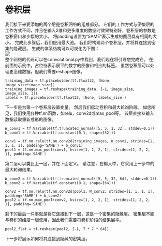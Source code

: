 # 卷积层
我们接下来要添加的两个层是卷积网络的组成部分。 它们的工作方式与密集层的工作方式不同，并且在输入2维和更多维度的数据时效果特别好，卷积层的参数是卷积窗口和步幅的大小。 将padding设置为“SAME”表示生成的图层具有相同的大小。 完成此步骤后，我们应用最大池。 我们将构建两个卷积层，并将其连接到密集的隐藏层。 生成的体系结构可以可视化为下图：</br>
![](http://kfcoding-static.oss-cn-hangzhou.aliyuncs.com/gitcourse-TensorFlow_getting_started/convolution.png)</br>
整个网络的代码可以在convolutional.py中找到，我们现在将引导您完成它。 在前面的示例中，占位符表示展平的数字的图像和相应的标签。 虽然卷积层可以处理更高维数据，但我们需要reshape图像。
```
training_data = tf.placeholder(tf.float32, [None, image_size*image_size])
training_images = tf.reshape(training_data, [-1, image_size, image_size, 1])
labels = tf.placeholder(tf.float32, [None, labels_size])
```
下一步是为第一个卷积层设置变量。 然后我们启动卷积和最大轮询阶段。 如您所见，我们使用各种tf.nn函数，如relu，conv2d或max_pool等。 该层直接从输入数据读取重新成形的图像。
```
W_conv1 = tf.Variable(tf.truncated_normal([5, 5, 1, 32], stddev=0.1))
b_conv1 = tf.Variable(tf.constant(0.1, shape=[32]))
```
```
conv1 = tf.nn.relu(tf.nn.conv2d(training_images, W_conv1, strides=[1, 1, 1, 1], padding='SAME') + b_conv1)
pool1 = tf.nn.max_pool(conv1, ksize=[1, 2, 2, 1], strides=[1, 2, 2, 1], padding='SAME')
```
第二层可以类比上一层，并在下面定义。 请注意，在输入中，它采用上一步中的最大轮询结果。
```
W_conv2 = tf.Variable(tf.truncated_normal([5, 5, 32, 64], stddev=0.1))
b_conv2 = tf.Variable(tf.constant(0.1, shape=[64]))
```
```
conv2 = tf.nn.relu(tf.nn.conv2d(pool1, W_conv2, strides=[1, 1, 1, 1], padding='SAME') + b_conv2)
pool2 = tf.nn.max_pool(conv2, ksize=[1, 2, 2, 1], strides=[1, 2, 2, 1], padding='SAME')
```
剩下的最后一件事就是将它连接到下一层，这是一个密集的隐藏层。 密集层不能与卷积的维度一起使用，因此我们需要将卷积阶段的结果展平。
```
pool2_flat = tf.reshape(pool2, [-1, 7 * 7 * 64])
```
下一步将展示如何将其连接到隐藏的密集层。

